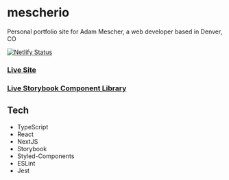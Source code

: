 # mescherio

Personal portfolio site for Adam Mescher, a web developer based in Denver, CO

[![Netlify Status](https://api.netlify.com/api/v1/badges/5c4a387e-c74c-4eb6-8cb6-5723b3e5a6e6/deploy-status)](https://app.netlify.com/sites/mescherio/deploys)

### [Live Site](https://mescherio.adam5280.now.sh)

### [Live Storybook Component Library](https://adammescher.github.io/mescherio)

## Tech

* TypeScript
* React
* NextJS
* Storybook
* Styled-Components
* ESLint
* Jest
